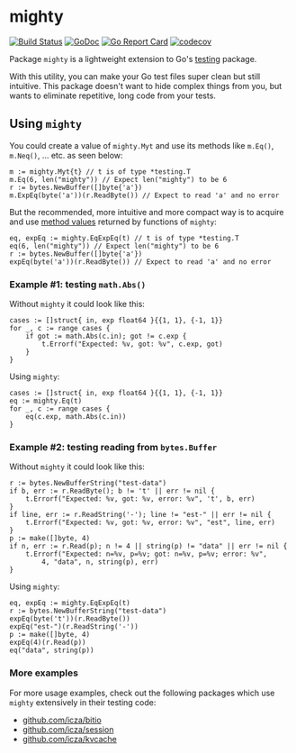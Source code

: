 # mighty

[![Build Status](https://travis-ci.org/icza/mighty.svg?branch=master)](https://travis-ci.org/icza/mighty)
[![GoDoc](https://godoc.org/github.com/icza/mighty?status.svg)](https://godoc.org/github.com/icza/mighty)
[![Go Report Card](https://goreportcard.com/badge/github.com/icza/mighty)](https://goreportcard.com/report/github.com/icza/mighty)
[![codecov](https://codecov.io/gh/icza/mighty/branch/master/graph/badge.svg)](https://codecov.io/gh/icza/mighty)

Package `mighty` is a lightweight extension to Go's [testing](https://golang.org/pkg/testing/) package.

With this utility, you can make your Go test files super clean but still intuitive.
This package doesn't want to hide complex things from you, but wants to eliminate repetitive,
long code from your tests.

## Using `mighty`

You could create a value of `mighty.Myt` and use its methods like `m.Eq()`, `m.Neq()`, ... etc. as seen below:

	m := mighty.Myt{t} // t is of type *testing.T
	m.Eq(6, len("mighty")) // Expect len("mighty") to be 6
	r := bytes.NewBuffer([]byte{'a'})
	m.ExpEq(byte('a'))(r.ReadByte()) // Expect to read 'a' and no error

But the recommended, more intuitive and more compact way is to acquire and use [method values](https://golang.org/ref/spec#Method_values)
returned by functions of `mighty`:

	eq, expEq := mighty.EqExpEq(t) // t is of type *testing.T
	eq(6, len("mighty")) // Expect len("mighty") to be 6
	r := bytes.NewBuffer([]byte{'a'})
	expEq(byte('a'))(r.ReadByte()) // Expect to read 'a' and no error

### Example #1: testing `math.Abs()`

Without `mighty` it could look like this:

	cases := []struct{ in, exp float64 }{{1, 1}, {-1, 1}}
	for _, c := range cases {
		if got := math.Abs(c.in); got != c.exp {
			t.Errorf("Expected: %v, got: %v", c.exp, got)
		}
	}

Using `mighty`:

	cases := []struct{ in, exp float64 }{{1, 1}, {-1, 1}}
	eq := mighty.Eq(t)
	for _, c := range cases {
		eq(c.exp, math.Abs(c.in))
	}

### Example #2: testing reading from `bytes.Buffer`

Without `mighty` it could look like this:

	r := bytes.NewBufferString("test-data")
	if b, err := r.ReadByte(); b != 't' || err != nil {
		t.Errorf("Expected: %v, got: %v, error: %v", 't', b, err)
	}
	if line, err := r.ReadString('-'); line != "est-" || err != nil {
		t.Errorf("Expected: %v, got: %v, error: %v", "est", line, err)
	}
	p := make([]byte, 4)
	if n, err := r.Read(p); n != 4 || string(p) != "data" || err != nil {
		t.Errorf("Expected: n=%v, p=%v; got: n=%v, p=%v; error: %v",
			4, "data", n, string(p), err)
	}

Using `mighty`:

	eq, expEq := mighty.EqExpEq(t)
	r := bytes.NewBufferString("test-data")
	expEq(byte('t'))(r.ReadByte())
	expEq("est-")(r.ReadString('-'))
	p := make([]byte, 4)
	expEq(4)(r.Read(p))
	eq("data", string(p))

### More examples

For more usage examples, check out the following packages which use `mighty` extensively in their testing code:

- [github.com/icza/bitio](https://github.com/icza/bitio)
- [github.com/icza/session](https://github.com/icza/session)
- [github.com/icza/kvcache](https://github.com/icza/kvcache)
